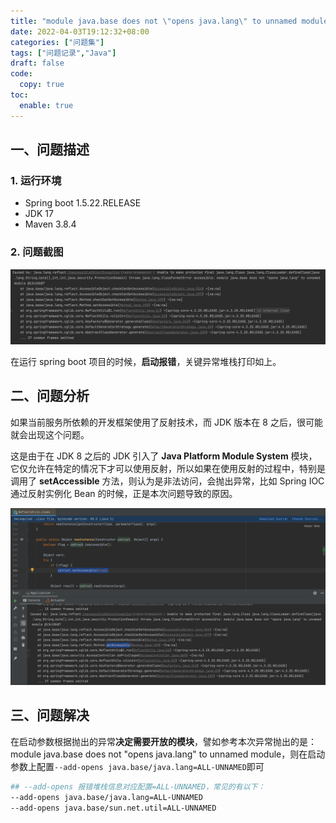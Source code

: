 ```yaml
---
title: "module java.base does not \"opens java.lang\" to unnamed module @xxx"
date: 2022-04-03T19:12:32+08:00
categories: ["问题集"]
tags: ["问题记录","Java"]
draft: false
code:
  copy: true
toc:
  enable: true
---
```


## 一、问题描述

### 1. 运行环境

- Spring boot 1.5.22.RELEASE
- JDK 17
- Maven 3.8.4

### 2. 问题截图

![image-20220403230024402](../images/image-20220403230024402.png)

在运行 spring boot 项目的时候，**启动报错**，关键异常堆栈打印如上。

## 二、问题分析

如果当前服务所依赖的开发框架使用了反射技术，而 JDK 版本在 8 之后，很可能就会出现这个问题。

这是由于在 JDK 8 之后的 JDK 引入了 **Java Platform Module System** 模块，它仅允许在特定的情况下才可以使用反射，所以如果在使用反射的过程中，特别是调用了 **setAccessible** 方法，则认为是非法访问，会抛出异常，比如 Spring IOC 通过反射实例化 Bean 的时候，正是本次问题导致的原因。

![image-20220403231509675](../images/image-20220403231509675.png)

## 三、问题解决

在启动参数根据抛出的异常**决定需要开放的模块**，譬如参考本次异常抛出的是：module java.base does not "opens java.lang" to unnamed module，则在启动参数上配置`--add-opens java.base/java.lang=ALL-UNNAMED`即可

```sh
## --add-opens 报错堆栈信息对应配置=ALL-UNNAMED，常见的有以下：
--add-opens java.base/java.lang=ALL-UNNAMED
--add-opens java.base/sun.net.util=ALL-UNNAMED
```

